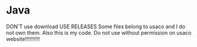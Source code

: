 # Java
DON'T use download
USE RELEASES
Some files belong to usaco and I do not own them. Also this is my code. Do not use without permission on usaco website!!!!!!!!!!

